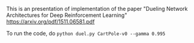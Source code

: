 This is an presentation of implementation of the paper "Dueling Network Architectures for Deep Reinforcement Learning" 
https://arxiv.org/pdf/1511.06581.pdf

To run the code, do `python duel.py CartPole-v0 --gamma 0.995`


